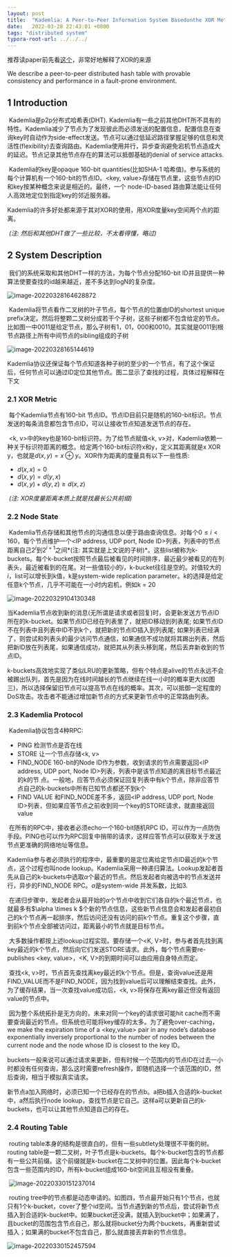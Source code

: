 ```yaml
---
layout: post
title:  "Kademlia: A Peer-to-Peer Information System Basedonthe XOR Metric"
date:   2022-03-28 22:43:01 +0800
tags: "distributed system"
typora-root-url: ../../../
---
```


 推荐读paper前先看[这个](https://codethechange.stanford.edu/guides/guide_kademlia.html)，非常好地解释了XOR的来源      

 We describe a peer-to-peer distributed hash table with provable consistency and performance in a fault-prone environment.

## 1 Introduction

​        Kademlia是p2p分布式哈希表(DHT). Kademlia有一些之前其他DHT所不具有的特性。Kademlia减少了节点为了发现彼此而必须发送的配置信息，配置信息在查询key时自动作为side-effect发送。节点可以通过低延迟路径掌握足够的信息和灵活性(flexibility)去查询路由。Kademlia使用并行，异步查询避免宕机节点造成大的延迟。节点记录其他节点存在的算法可以抵御基础的denial of service attacks.

​        Kademlia的key是opaque 160-bit quantities(比如SHA-1 哈希值)。参与系统的每个计算机有一个160-bit的节点ID。<key, value>存储在节点里，这些节点的ID和key按某种概念来说是相近的。最终，一个 node-ID-based 路由算法能让任何人高效地定位到指定key的邻近服务器。

​        Kademlia的许多好处都来源于其对XOR的使用，用XOR度量key空间两个点的距离。

​        *(注: 然后和其他DHT做了一些比较，不太看得懂，略过)*

## 2 System Description

​        我们的系统采取和其他DHT一样的方法，为每个节点分配160-bit ID并且提供一种算法使要查找的id越来越近，差不多达到logN的复杂度。

![image-20220328164628872](/assets/2022/03/kademlia/kademlia1.png)

​        Kademlia将节点看作二叉树的叶子节点，每个节点的位置由ID的shortest unique prefix决定。然后将整颗二叉树分成若干个子树，这些子树都不包含给定的节点。比如图一中0011是给定节点，那么子树有1，01，000和0010。其实就是0011到根节点路径上所有中间节点的sibling组成的子树

![image-20220328165144619](/assets/2022/03/kademlia/kademlia2.png)

​        Kademlia协议还保证每个节点知道各种子树的至少的一个节点，有了这个保证后，任何节点可以通过ID定位其他节点。图二显示了查找的过程，具体过程解释在下文

### 2.1 XOR Metric

​        每个Kademlia节点有160-bit 节点ID。节点ID目前只是随机的160-bit标识。节点发送的每条消息都包含节点ID，可以让接收节点知道发送节点的存在。

​        <k, v>中的key也是160-bit标识符。为了给节点赋值<k, v>对，Kademlia依赖一种关于标识符距离的概念。给定两个160-bit标识符x和y，定义其距离就是x XOR y，也就是$d(x, y) = x \oplus y$。XOR作为距离的度量具有以下一些性质:

* $d(x, x) = 0$
* $d(x,y) = d(y,x)$
* $d(x,y) + d(y,z) \ge d(x,z)$

​        *(注: XOR度量距离本质上就是找最长公共前缀)*

### 2.2 Node State

​        Kademlia节点存储和其他节点的沟通信息以便于路由查询信息。对每个$0 \le i < 160$，每个节点维护一个<IP address, UDP port, Node ID>列表，列表中的节点距离自己$2^i$到$2^{i+1}$之间*(注: 其实就是上文说的子树)*。这些list被称为k-buckets。每个k-bucket按照节点最后被看见的时间排序，最近最少被看见的在列表头，最近被看到的在尾。对一些值较小的$i$，k-bucket往往是空的。对值较大的$i$，list可以增长到k值，k是system-wide replication parameter。k的选择是给定任意k个节点，几乎不可能在一小时内宕机，例如k = 20

![image-20220329104130348](/assets/2022/03/kademlia/kademlia3.png)

​        当Kademlia节点收到新的消息(无所谓是请求或者回复)时，会更新发送方节点ID所在的k-bucket。如果节点ID已经在列表里了，就把ID移动到列表尾; 如果节点ID不在列表中且列表中ID不到k个，就把新的节点ID插入到列表尾; 如果列表已经满了，则尝试和列表头的最少访问节点通信，如果通信不成功就将其踢出列表，然后把新ID放在列表尾，如果通信成功，就把其从列表头移到尾，然后丢弃新收到的节点ID。

​        k-buckets高效地实现了类似LRU的更新策略，但有个特点是alive的节点永远不会被踢出队列，首先是因为在线时间越长的节点继续在线一小时的概率更大(如图三)，所以选择保留旧节点可以提高节点在线的概率。其次，可以抵御一定程度的DoS攻击。攻击者不能通过增加新节点的方式来更新节点中的正常路由列表。

### 2.3 Kademlia Protocol

​        Kademlia协议包含4种RPC:

* PING  检测节点是否在线
* STORE  让一个节点存储<k, v>
* FIND_NODE  160-bit的Node ID作为参数，收到请求的节点需要返回<IP address, UDP port, Node ID>列表，列表中是该节点知道的离目标节点最近的k的节    点。一般地，应答节点必须保证回复列表中有k个节点，除非应答节点自己的k-buckets中所有已知节点都还不到k个
* FIND VALUE  和FIND_NODE差不多，返回<IP address, UDP port, Node ID>列表，但如果应答节点之前收到同一个key的STORE请求，就直接返回value

​        在所有的RPC中，接收者必须echo一个160-bit随机RPC ID，可以作为一点防伪手段。PING也可以作为RPC回复中捎带的请求，这样应答节点可以获取关于发送节点更准确的网络地址等信息。

​        Kademlia参与者必须执行的程序中，最重要的是定位离给定节点ID最近的k个节点，这个过程也叫node lookup。Kademlia采用一种递归算法。Lookup发起者首先从自己的k-buckets中选取$\alpha$个最近的节点。然后发起者向被选中的节点发送并行，异步的FIND_NODE RPC。$\alpha$是system-wide 并发系数，比如3.

​        在递归步骤中，发起者会从最开始的$\alpha$个节点中收到它们各自的k个最近节点，也就最多有$\alpha \times k $个新的节点信息，这些新节点信息会和发起者最初自己的k个节点再一起排序，然后访问还没有访问的前k个节点。重复这个步骤，直到前k个节点全部被访问过，距离最小的节点就是目标节点。

​        大多数操作都按上述lookup过程实现。要存储一个<K, V>时，参与者首先找到离key最近的k个节点，然后向它们发送STORE请求。此外，每个节点需要re-publishes <key, value>，<K, V>的到期时间可以由应用自身特点而定。

​        查找<k, v>时，节点首先查找离key最近的k个节点。但是，查询value还是用FIND_VALUE而不是FIND_NODE，因为找到value后可以理解结束查找。此外，为了缓存结果，当一次查找value成功后，<k, v>将保存在离key最近但没有返回value的节点中。

​        因为整个系统拓扑是无方向的，未来对同一个key的请求很可能hit cache而不需要查询最近的节点。但系统也可能将key缓存的太多。为了避免over-caching，we make the expiration time of a <key,value> pair in any node’s database exponentially inversely proportional to the number of nodes between the current node and the node whose ID is closest to the key ID。

​        buckets一般来说可以通过请求来更新，但有时候一个范围内的节点ID在过去一小时都没有任何查询，那么这时需要refresh操作，即随机选择一个该范围的ID，然后查询，相当于模拟真实请求。

​        新节点a加入网络时，必须已知一个已经存在的节点b。a把b插入合适的k-bucket中，a然后执行node lookup，查找节点是它自己。这样a可以更新自己的k-buckets，也可以让其他节点知道自己的存在。

### 2.4 Routing Table

​        routing table本身的结构是很直白的，但有一些subtlety处理很不平衡的树。routing table是一颗二叉树，叶子节点是k-buckets。每个k-bucket包含的节点都有一些公共前缀。这个前缀就是k-bucket在二叉树中的位置。因此每个k-bucket包含一些范围内的ID，所有k-bucket组成160-bit空间且互相没有重叠。

​        ![image-20220330151237014](/assets/2022/03/kademlia/kademlia4.png)

​        routing tree中的节点都是动态申请的。如图四，节点最开始只有1个节点，也就只有1个k-bucket，cover了整个id空间。当节点遇到新的节点后，尝试将新节点插入到合适的k-bucket中。如果bucket还没满，就插入到bucket中；如果满了，且bucket的范围包含节点自己，那么就将bucket分为两个buckets，再重新尝试插入；如果满的bucket不包含自己，那么就直接丢弃新的节点信息。

![image-20220330152457594](/assets/2022/03/kademlia/kademlia5.png)
